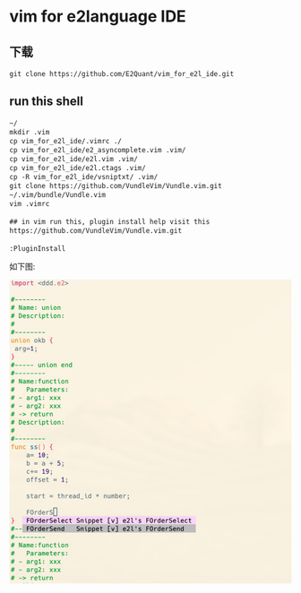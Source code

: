 # vim for e2language IDE

## 下载 

```
git clone https://github.com/E2Quant/vim_for_e2l_ide.git
```

## run this shell

```shell
~/
mkdir .vim
cp vim_for_e2l_ide/.vimrc ./
cp vim_for_e2l_ide/e2_asyncomplete.vim .vim/
cp vim_for_e2l_ide/e2l.vim .vim/
cp vim_for_e2l_ide/e2l.ctags .vim/
cp -R vim_for_e2l_ide/vsniptxt/ .vim/
git clone https://github.com/VundleVim/Vundle.vim.git ~/.vim/bundle/Vundle.vim
vim .vimrc

## in vim run this, plugin install help visit this  https://github.com/VundleVim/Vundle.vim.git

:PluginInstall
```

如下图:

![VimIde](./vim_ide.jpg)